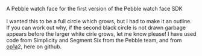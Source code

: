 A Pebble watch face for the first version of the Pebble watch face SDK<br><br>
I wanted this to be a full circle which grows, but I had to make it an outline. If you can work out why, if the second black circle is not drawn garbage appears before the larger white cirle grows, let me know please! I have used code from Simplicity and Segment Six from the Pebble team, and from <a href =https://github.com/op12/pebble/>op1a</a>2, here on github.
